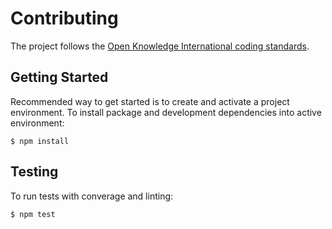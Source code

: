# Contributing

The project follows the [Open Knowledge International coding standards](https://github.com/okfn/coding-standards).

## Getting Started

Recommended way to get started is to create and activate a project environment. To install package and development dependencies into active environment:

```
$ npm install
```

## Testing

To run tests with converage and linting:

```
$ npm test
```

```
